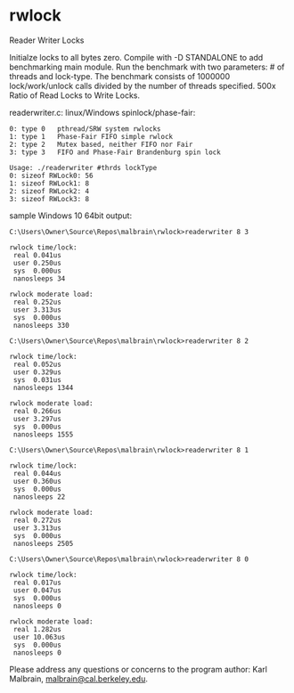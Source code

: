 rwlock
======

Reader Writer Locks

Initialze locks to all bytes zero. Compile with -D STANDALONE to add benchmarking main module.  Run the benchmark with two parameters:  # of threads and lock-type.  The benchmark consists of 1000000 lock/work/unlock calls divided by the number of threads specified.  500x Ratio of Read Locks to Write Locks.

readerwriter.c: linux/Windows spinlock/phase-fair:

    0: type 0   pthread/SRW system rwlocks
    1: type 1	Phase-Fair FIFO simple rwlock
    2: type 2	Mutex based, neither FIFO nor Fair
    3: type 3	FIFO and Phase-Fair Brandenburg spin lock

    Usage: ./readerwriter #thrds lockType
    0: sizeof RWLock0: 56
    1: sizeof RWLock1: 8
    2: sizeof RWLock2: 4
    3: sizeof RWLock3: 8

sample Windows 10 64bit output:

    C:\Users\Owner\Source\Repos\malbrain\rwlock>readerwriter 8 3

    rwlock time/lock:
     real 0.041us
     user 0.250us
     sys  0.000us
     nanosleeps 34

    rwlock moderate load:
     real 0.252us
     user 3.313us
     sys  0.000us
     nanosleeps 330

    C:\Users\Owner\Source\Repos\malbrain\rwlock>readerwriter 8 2

    rwlock time/lock:
     real 0.052us
     user 0.329us
     sys  0.031us
     nanosleeps 1344

    rwlock moderate load:
     real 0.266us
     user 3.297us
     sys  0.000us
     nanosleeps 1555

    C:\Users\Owner\Source\Repos\malbrain\rwlock>readerwriter 8 1

    rwlock time/lock:
     real 0.044us
     user 0.360us
     sys  0.000us
     nanosleeps 22

    rwlock moderate load:
     real 0.272us
     user 3.313us
     sys  0.000us
     nanosleeps 2505

    C:\Users\Owner\Source\Repos\malbrain\rwlock>readerwriter 8 0

    rwlock time/lock:
     real 0.017us
     user 0.047us
     sys  0.000us
     nanosleeps 0

    rwlock moderate load:
     real 1.282us
     user 10.063us
     sys  0.000us
     nanosleeps 0

Please address any questions or concerns to the program author: Karl Malbrain, malbrain@cal.berkeley.edu.
